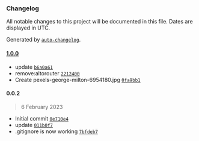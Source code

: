 ### Changelog

All notable changes to this project will be documented in this file. Dates are displayed in UTC.

Generated by [`auto-changelog`](https://github.com/CookPete/auto-changelog).

#### [1.0.0](https://github.com/noordotda/rewindRadio/compare/0.0.2...1.0.0)

- update [`b6a0a61`](https://github.com/noordotda/rewindRadio/commit/b6a0a61d8a28d764c49f3a9ef100e32f7fc30bde)
- remove:altorouter [`2212400`](https://github.com/noordotda/rewindRadio/commit/22124002b1b89b49da35f4122bdbb64b1aa73367)
- Create pexels-george-milton-6954180.jpg [`0fa9bb1`](https://github.com/noordotda/rewindRadio/commit/0fa9bb1da63e2b63cea30630da59a8ca4eea024c)

#### 0.0.2

> 6 February 2023

- Initial commit [`0e710e4`](https://github.com/noordotda/rewindRadio/commit/0e710e4b07b9822c9d1608434f453f61b0b3a459)
- update [`011b0f7`](https://github.com/noordotda/rewindRadio/commit/011b0f750ea0df18c8617475f6a9fc9a319e9e7f)
- .gitignore is now working [`7bfdeb7`](https://github.com/noordotda/rewindRadio/commit/7bfdeb7132d8ee4b29d4f67ca2fb8ad4127b72a5)
